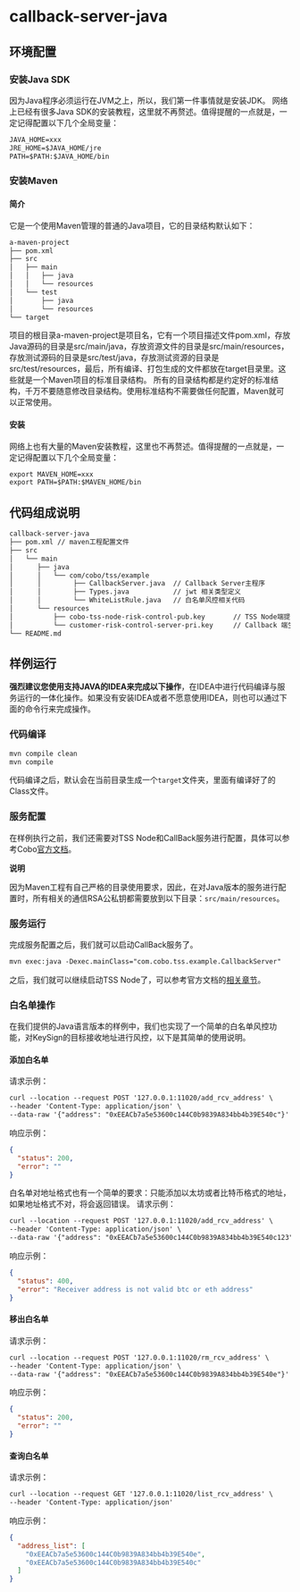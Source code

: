 # callback-server-java

## 环境配置
### 安装Java SDK
因为Java程序必须运行在JVM之上，所以，我们第一件事情就是安装JDK。
网络上已经有很多Java SDK的安装教程，这里就不再赘述。值得提醒的一点就是，一定记得配置以下几个全局变量：
```markdown
JAVA_HOME=xxx
JRE_HOME=$JAVA_HOME/jre
PATH=$PATH:$JAVA_HOME/bin
```
### 安装Maven
#### 简介
它是一个使用Maven管理的普通的Java项目，它的目录结构默认如下：
```markdown
a-maven-project
├── pom.xml
├── src
│   ├── main
│   │   ├── java
│   │   └── resources
│   └── test
│       ├── java
│       └── resources
└── target
```
项目的根目录a-maven-project是项目名，它有一个项目描述文件pom.xml，存放Java源码的目录是src/main/java，存放资源文件的目录是src/main/resources，存放测试源码的目录是src/test/java，存放测试资源的目录是src/test/resources，最后，所有编译、打包生成的文件都放在target目录里。这些就是一个Maven项目的标准目录结构。
所有的目录结构都是约定好的标准结构，千万不要随意修改目录结构。使用标准结构不需要做任何配置，Maven就可以正常使用。
#### 安装
网络上也有大量的Maven安装教程，这里也不再赘述。值得提醒的一点就是，一定记得配置以下几个全局变量：
```markdown
export MAVEN_HOME=xxx
export PATH=$PATH:$MAVEN_HOME/bin
```

## 代码组成说明
```markdown
callback-server-java
├── pom.xml // maven工程配置文件
├── src
│   └── main
│      ├── java
│      │   └── com/cobo/tss/example
│      │        ├── CallbackServer.java  // Callback Server主程序
│      │        ├── Types.java           // jwt 相关类型定义
│      │        └── WhiteListRule.java   // 白名单风控相关代码
│      └── resources
│          ├── cobo-tss-node-risk-control-pub.key       // TSS Node端提供的RSA通信公钥
│          └── customer-risk-control-server-pri.key     // Callback 端生成的通信私钥
└── README.md
```

## 样例运行
<B>强烈建议您使用支持JAVA的IDEA来完成以下操作</B>，在IDEA中进行代码编译与服务运行的一体化操作。如果没有安装IDEA或者不愿意使用IDEA，则也可以通过下面的命令行来完成操作。
### 代码编译
```markdown
mvn compile clean
mvn compile
```
代码编译之后，默认会在当前目录生成一个`target`文件夹，里面有编译好了的Class文件。

### 服务配置
在样例执行之前，我们还需要对TSS Node和CallBack服务进行配置，具体可以参考Cobo[官方文档](https://docs.google.com/document/d/1ifQMVqCSyc129OGq7AKo7t5QBBkkAeu9svLfX4lKPhI/edit#heading=h.zh8q167fpjo3)。

<B>说明</B>

因为Maven工程有自己严格的目录使用要求，因此，在对Java版本的服务进行配置时，所有相关的通信RSA公私钥都需要放到以下目录：`src/main/resources`。
### 服务运行
完成服务配置之后，我们就可以启动CallBack服务了。
```markdown
mvn exec:java -Dexec.mainClass="com.cobo.tss.example.CallbackServer"
```
之后，我们就可以继续启动TSS Node了，可以参考官方文档的[相关章节](https://docs.google.com/document/d/1ifQMVqCSyc129OGq7AKo7t5QBBkkAeu9svLfX4lKPhI/edit#heading=h.3shma34oqi61)。

### 白名单操作
在我们提供的Java语言版本的样例中，我们也实现了一个简单的白名单风控功能，对KeySign的目标接收地址进行风控，以下是其简单的使用说明。
#### 添加白名单
请求示例：
```markdown
curl --location --request POST '127.0.0.1:11020/add_rcv_address' \
--header 'Content-Type: application/json' \
--data-raw '{"address": "0xEEACb7a5e53600c144C0b9839A834bb4b39E540c"}'
```
响应示例：
```json
{
  "status": 200,
  "error": ""
}
```
白名单对地址格式也有一个简单的要求：只能添加以太坊或者比特币格式的地址，如果地址格式不对，将会返回错误。
请求示例：
```markdown
curl --location --request POST '127.0.0.1:11020/add_rcv_address' \
--header 'Content-Type: application/json' \
--data-raw '{"address": "0xEEACb7a5e53600c144C0b9839A834bb4b39E540c123"}'
```
响应示例：
```json
{
  "status": 400,
  "error": "Receiver address is not valid btc or eth address"
}
```
#### 移出白名单
请求示例：
```markdown
curl --location --request POST '127.0.0.1:11020/rm_rcv_address' \
--header 'Content-Type: application/json' \
--data-raw '{"address": "0xEEACb7a5e53600c144C0b9839A834bb4b39E540e"}'
```
响应示例：
```json
{
  "status": 200,
  "error": ""
}
```
#### 查询白名单
请求示例：
```markdown
curl --location --request GET '127.0.0.1:11020/list_rcv_address' \
--header 'Content-Type: application/json'
```
响应示例：
```json
{
  "address_list": [
    "0xEEACb7a5e53600c144C0b9839A834bb4b39E540e",
    "0xEEACb7a5e53600c144C0b9839A834bb4b39E540c"
  ]
}
```
